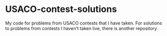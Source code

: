 # USACO-contest-solutions

My code for problems from USACO contests that I have taken. For solutions to problems from contests I haven't taken live, there is another repository.
